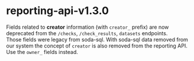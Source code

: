 # reporting-api-v1.3.0

Fields related to **creator** information (with `creator_` prefix) are now deprecated from the `/checks`, `/check_results`, `datasets` endpoints.\
Those fields were legacy from soda-sql. With soda-sql data removed from our system the concept of `creator` is also removed from the reporting API. Use the `owner_` fields instead.
